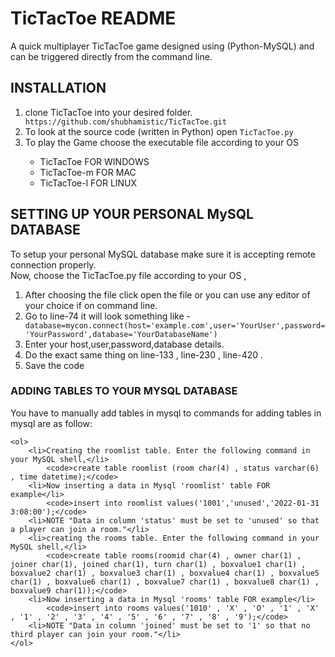 <h1>TicTacToe README</h1>

<p>A quick multiplayer TicTacToe game designed using (Python-MySQL) and can be triggered directly from the command line.</p>

<h2>INSTALLATION</h2>

<ol>
    <li>clone TicTacToe into your desired folder.</li>
    <code>https://github.com/shubhamistic/TicTacToe.git</code>
    <li>To look at the source code (written in Python) open <code>TicTacToe.py</code></li>
    <li>To play the Game choose the executable file according to your OS</li>
    <ul> 
        <li>TicTacToe FOR WINDOWS</li>
        <li>TicTacToe-m FOR MAC</li>
        <li>TicTacToe-l FOR LINUX</li>
    </ul>      
</ol>

<h2>SETTING UP YOUR PERSONAL MySQL DATABASE</h2>

<p>To setup your personal MySQL database make sure it is accepting remote connection properly.
    <br>
    Now, choose the TicTacToe.py file according to your OS ,
</p>
    <ol>
        <li>After choosing the file click open the file or you can use any editor of your choice if on command line.</li>
        <li>Go to line-74 it will look something like - </li>
        <code>database=mycon.connect(host='example.com',user='YourUser',password='YourPassword',database='YourDatabaseName')</code>
        <li>Enter your host,user,password,database details.</li>
        <li>Do the exact same thing on line-133 , line-230 , line-420 .</li>
        <li>Save the code</li>
    </ol>
    
<h3>ADDING TABLES TO YOUR MYSQL DATABASE</h3>

<p>You have to manually add tables in mysql to commands for adding tables in mysql are as follow:</p>

    <ol>
        <li>Creating the roomlist table. Enter the following command in your MySQL shell,</li>
            <code>create table roomlist (room char(4) , status varchar(6) , time datetime);</code>
        <li>Now inserting a data in Mysql 'roomlist' table FOR example</li>
            <code>insert into roomlist values('1001','unused','2022-01-31 3:08:00');</code>
        <li>NOTE "Data in column 'status' must be set to 'unused' so that a player can join a room."</li>
        <li>creating the rooms table. Enter the following command in your MySQL shell,</li>
            <code>create table rooms(roomid char(4) , owner char(1) , joiner char(1), joined char(1), turn char(1) , boxvalue1 char(1) , boxvalue2 char(1) , boxvalue3 char(1) , boxvalue4 char(1) , boxvalue5 char(1) , boxvalue6 char(1) , boxvalue7 char(1) , boxvalue8 char(1) , boxvalue9 char(1));</code>
        <li>Now inserting a data in Mysql 'rooms' table FOR example</li>
            <code>insert into rooms values('1010' , 'X' , 'O' , '1' , 'X' , '1' , '2' , '3' , '4' , '5' , '6' , '7' , '8' , '9');</code>
        <li>NOTE "Data in column 'joined' must be set to '1' so that no third player can join your room."</li>
    </ol>


